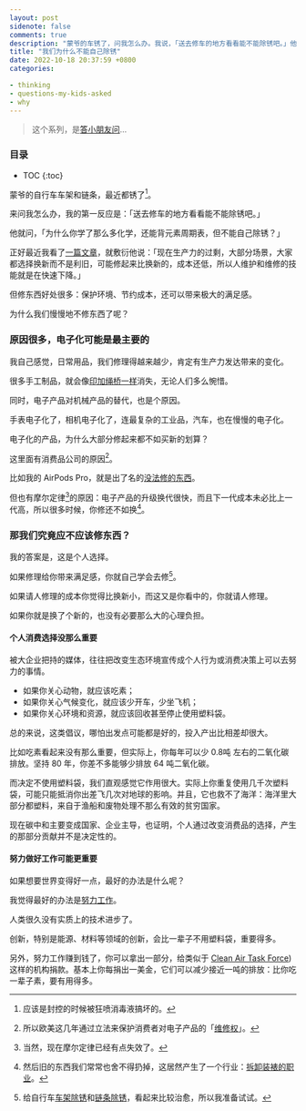 ```yaml
---
layout: post
sidenote: false
comments: true
description: "蒙爷的车锈了，问我怎么办。我说，「送去修车的地方看看能不能除锈吧。」他问：「为什么你学了那么多化学，还能背元素周期表，但是不能自己除锈。」 正好最近我看了[一篇文章](https://www.noemamag.com/the-disappearing-art-of-maintenance/)，讲随着生产力的过剩，人类维护和维修设备的技能在快速下降，全靠替换，对自然环境产生了很大的伤害..."
title: "我们为什么不能自己除锈"
date: 2022-10-18 20:37:59 +0800
categories:

- thinking
- questions-my-kids-asked
- why
---
```


> 这个系列，是[答小朋友问](/categories/questions-my-kids-asked/)...


<h3>目录</h3>

- TOC
{:toc}

蒙爷的自行车车架和链条，最近都锈了[^1]。

来问我怎么办，我的第一反应是：「送去修车的地方看看能不能除锈吧。」

他就问，「为什么你学了那么多化学，还能背元素周期表，但不能自己除锈？」

正好最近我看了[一篇文章](https://www.noemamag.com/the-disappearing-art-of-maintenance/)，就敷衍他说：「现在生产力的过剩，大部分场景，大家都选择换新而不是利旧，可能修起来比换新的，成本还低，所以人维护和维修的技能就是在快速下降。」

但修东西好处很多：保护环境、节约成本，还可以带来极大的满足感。

为什么我们慢慢地不修东西了呢？

### 原因很多，电子化可能是最主要的

我自己感觉，日常用品，我们修理得越来越少，肯定有生产力发达带来的变化。

很多手工制品，就会像[印加绳桥一样](https://zh.wikipedia.org/wiki/%E7%A7%98%E9%B2%81%E8%8D%89%E7%BB%B3%E6%A1%A5)消失，无论人们多么惋惜。

同时，电子产品对机械产品的替代，也是个原因。

手表电子化了，相机电子化了，连最复杂的工业品，汽车，也在慢慢的电子化。

电子化的产品，为什么大部分修起来都不如买新的划算？

这里面有消费品公司的原因[^2]。

比如我的 AirPods Pro，就是出了名的[没法修的东西](https://zh.ifixit.com/News/66194/apples-new-airpods-are-telling-users-to-replace-the-batteries-already-too-bad-thats-impossible)。

但也有摩尔定律[^3]的原因：电子产品的升级换代很快，而且下一代成本未必比上一代高，所以很多时候，你修还不如换[^4]。

### 那我们究竟应不应该修东西？

我的答案是，这是个人选择。

如果修理给你带来满足感，你就自己学会去修[^5]。

如果请人修理的成本你觉得比换新小，而这又是你看中的，你就请人修理。

如果你就是换了个新的，也没有必要那么大的心理负担。

#### 个人消费选择没那么重要

被大企业把持的媒体，往往把改变生态环境宣传成个人行为或消费决策上可以去努力的事情。

- 如果你关心动物，就应该吃素；
- 如果你关心气候变化，就应该少开车，少坐飞机；
- 如果你关心环境和资源，就应该回收甚至停止使用塑料袋。

总的来说，这类倡议，哪怕出发点可能都是好的，投入产出比相差却很大。

比如吃素看起来没有那么重要，但实际上，你每年可以少 0.8吨 左右的二氧化碳排放。坚持 80 年，你差不多能够少排放 64 吨二氧化碳。

而决定不使用塑料袋，我们直观感觉它作用很大。实际上你重复使用几千次塑料袋，可能只能抵消你出差飞几次对地球的影响。并且，它也救不了海洋：海洋里大部分都塑料，来自于渔船和废物处理不那么有效的贫穷国家。

现在碳中和主要变成国家、企业主导，也证明，个人通过改变消费品的选择，产生的那部分贡献并不是决定性的。

#### 努力做好工作可能更重要

如果想要世界变得好一点，最好的办法是什么呢？

我觉得最好的办法是[努力工作](https://xiaobot.net/post/a9ad6151-879d-49cd-868e-ac3d08eb2139)。

人类很久没有实质上的技术进步了。

创新，特别是能源、材料等领域的创新，会比一辈子不用塑料袋，重要得多。

另外，努力工作赚到钱了，你可以拿出一部分，给类似于 [Clean Air Task Force](https://www.catf.us/))  这样的机构捐款。基本上你每捐出一美金，它们可以减少接近一吨的排放：比你吃一辈子素，要有用得多。

[^1]: 应该是封控的时候被狂喷消毒液搞坏的。
[^2]: 所以欧美这几年通过立法来保护消费者对电子产品的「[维修权](https://www.ccpit.org/france/a/20220427/202204276jjp.html)」。
[^3]: 当然，现在摩尔定律已经有点失效了。
[^4]: 然后旧的东西我们常常也舍不得扔掉，这居然产生了一个行业：[拆卸装裱的职业](https://mp.weixin.qq.com/s/FkdCNUCKUj1_xGEiO9CooQ)。
[^5]: 给自行车[车架除锈](https://zh.wikihow.com/%E6%B8%85%E9%99%A4%E8%87%AA%E8%A1%8C%E8%BD%A6%E4%B8%8A%E7%9A%84%E9%94%88%E8%BF%B9)和[链条除锈](https://zh.wikihow.com/%E7%BB%99%E8%87%AA%E8%A1%8C%E8%BD%A6%E9%93%BE%E6%9D%A1%E9%99%A4%E9%94%88)，看起来比较治愈，所以我准备试试。

